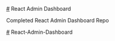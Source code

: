 [#](https://react-admin-dashboard-6z09.onrender.com) React Admin Dashboard

Completed React Admin Dashboard Repo

[#](https://react-admin-dashboard-6z09.onrender.com) React-Admin-Dashboard
